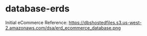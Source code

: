 # database-erds

Initial eCommerce Reference: https://dbshostedfiles.s3.us-west-2.amazonaws.com/dsa/erd_ecommerce_database.png
